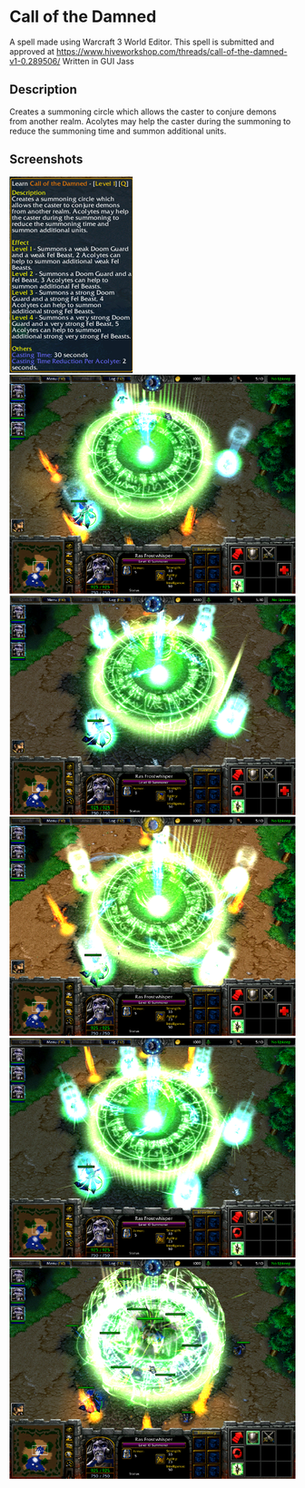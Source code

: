 # Call of the Damned
A spell made using Warcraft 3 World Editor. This spell is submitted and approved at https://www.hiveworkshop.com/threads/call-of-the-damned-v1-0.289506/ Written in GUI Jass

## Description
Creates a summoning circle which allows the caster to conjure demons from another realm. Acolytes may help the caster during the summoning to reduce the summoning time and summon additional units.

## Screenshots
![alt text](https://github.com/mebestaca/Call-of-the-Damned/blob/main/Screenshots/Call%20of%20the%20Damned%20Description.png?raw=true)
![alt text](https://github.com/mebestaca/Call-of-the-Damned/blob/main/Screenshots/Call%20of%20the%20Damned%20Level%201.png?raw=true)
![alt text](https://github.com/mebestaca/Call-of-the-Damned/blob/main/Screenshots/Call%20of%20the%20Damned%20Level%202.png?raw=true)
![alt text](https://github.com/mebestaca/Call-of-the-Damned/blob/main/Screenshots/Call%20of%20the%20Damned%20Level%203.png?raw=true)
![alt text](https://github.com/mebestaca/Call-of-the-Damned/blob/main/Screenshots/Call%20of%20the%20Damned%20Level%204.png?raw=true)
![alt text](https://github.com/mebestaca/Call-of-the-Damned/blob/main/Screenshots/Call%20of%20the%20Damned%20End.png?raw=true)
